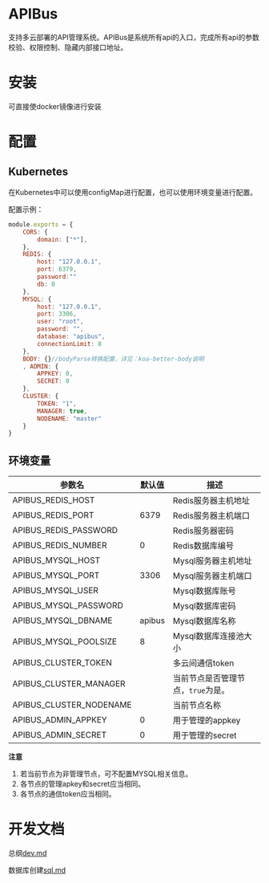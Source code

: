 # APIBus

支持多云部署的API管理系统。APIBus是系统所有api的入口，完成所有api的参数校验、权限控制、隐藏内部接口地址。

# 安装

可直接使docker镜像进行安装

# 配置

## Kubernetes

在Kubernetes中可以使用configMap进行配置，也可以使用环境变量进行配置。

配置示例：

```javascript
module.exports = {
    CORS: {
        domain: ["*"],
    },
    REDIS: {
        host: "127.0.0.1",
        port: 6379,
        password:""
        db: 0
    },
    MYSQL: {
        host: "127.0.0.1",
        port: 3306,
        user: "root",
        password: "",
        database: "apibus",
        connectionLimit: 8
    },
    BODY: {}//bodyParse转换配置，详见：koa-better-body说明
    , ADMIN: {
        APPKEY: 0,
        SECRET: 0
    },
    CLUSTER: {
        TOKEN: "1",
        MANAGER: true,
        NODENAME: "master"
    }
}
```

## 环境变量

|参数名   |默认值   |描述    |
|--------|--------|---|
|APIBUS_REDIS_HOST| |Redis服务器主机地址|
|APIBUS_REDIS_PORT|6379|Redis服务器主机端口|
|APIBUS_REDIS_PASSWORD| |Redis服务器密码|
|APIBUS_REDIS_NUMBER|0|Redis数据库编号|
|APIBUS_MYSQL_HOST| |Mysql服务器主机地址|
|APIBUS_MYSQL_PORT|3306|Mysql服务器主机端口|
|APIBUS_MYSQL_USER| |Mysql数据库账号|
|APIBUS_MYSQL_PASSWORD| |Mysql数据库密码|
|APIBUS_MYSQL_DBNAME|apibus|Mysql数据库名称|
|APIBUS_MYSQL_POOLSIZE|8|Mysql数据库连接池大小|
|APIBUS_CLUSTER_TOKEN| |多云间通信token|
|APIBUS_CLUSTER_MANAGER| |当前节点是否管理节点，```true```为是。|
|APIBUS_CLUSTER_NODENAME| |当前节点名称|
|APIBUS_ADMIN_APPKEY|0|用于管理的appkey|
|APIBUS_ADMIN_SECRET|0|用于管理的secret|

**注意**

1. 若当前节点为非管理节点，可不配置MYSQL相关信息。
2. 各节点的管理apkey和secret应当相同。
3. 各节点的通信token应当相同。

# 开发文档

总纲[dev.md](./dev.md)

数据库创建[sql.md](./sql.md)
